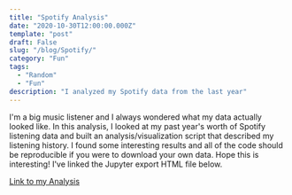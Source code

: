 ```yaml
---
title: "Spotify Analysis"
date: "2020-10-30T12:00:00.000Z"
template: "post"
draft: False
slug: "/blog/Spotify/"
category: "Fun"
tags:
  - "Random"
  - "Fun"
description: "I analyzed my Spotify data from the last year"
---
```


I'm a big music listener and I always wondered what my data actually looked like. In this analysis, I looked at my past year's worth of Spotify listening data and built an analysis/visualization script that described my listening history. I found some interesting results and all of the code should be reproducible if you were to download your own data. Hope this is interesting! I've linked the Jupyter export HTML file below.

[Link to my Analysis](SpotifyAnalysis.html)
